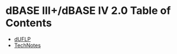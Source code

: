 <title>dBASE III+/dBASE IV 2.0</title>

# dBASE III+/dBASE IV 2.0 Table of Contents

* [dUFLP](https://joec4281.github.io/dUFLP.html)
* [TechNotes](https://joec4281.github.io/TechNotes.html)